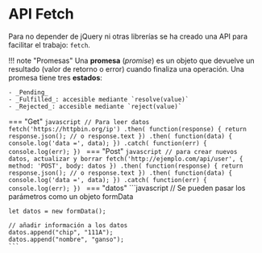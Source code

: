 # API Fetch

Para no depender de jQuery ni otras librerías se ha creado una API para facilitar el trabajo: `fetch`.

!!! note "Promesas"
    Una **promesa** (_promise_) es un objeto que devuelve un resultado (valor de retorno o error) cuando finaliza una operación. Una promesa tiene tres **estados**:

    - _Pending_
    - _Fulfilled_: accesible mediante `resolve(value)`
    - _Rejected_: accesible mediante `reject(value)`

=== "Get"
    ```javascript
    // Para leer datos
    fetch('https://httpbin.org/ip')
        .then( function(response) {
            return response.json(); // o response.text
        })
        .then( function(data) {
            console.log('data =', data);
        })
        .catch( function(err) {
            console.log(err);
        })
    ```
=== "Post"
    ```javascript
    // para crear nuevos datos, actualizar y borrar
    fetch('http://ejemplo.com/api/user', {
        method: 'POST',
        body: datos
    })
        .then( function(response) {
            return response.json(); // o response.text
        })
        .then( function(data) {
            console.log('data =', data);
        })
        .catch( function(err) {
            console.log(err);
        })
    ```
=== "datos"
    ```javascript
    // Se pueden pasar los parámetros como un objeto formData

    let datos = new formData();

    // añadir información a los datos
    datos.append("chip", "111A");
    datos.append("nombre", "ganso");
    ```
